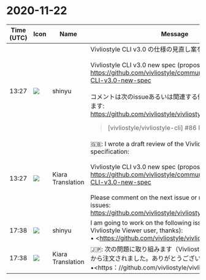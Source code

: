 # 2020-11-22

|Time (UTC)|Icon|Name|Message|
|---|---|---|---|
|13:27|![](https://avatars.slack-edge.com/2018-04-27/354445776386_e258f5ed5ba887b08668_72.jpg)|shinyu|Vivliostyle CLI v3.0 の仕様の見直し案を書きました:<br><br>Vivliostyle CLI v3.0 new spec (proposal, WIP)<br><https://github.com/vivliostyle/community/wiki/Vivliostyle-CLI-v3.0-new-spec><br><br>コメントは次のissueあるいは関連する個別issueにお願いします:<br><https://github.com/vivliostyle/vivliostyle-cli/issues/86><br><blockquote>[vivliostyle/vivliostyle-cli] #86 Revise CLI v3.0 spec</blockquote>|
|13:27|![](https://avatars.slack-edge.com/2019-08-21/732685848020_f3f20736795184660348_72.png)|Kiara Translation|🇬🇧: I wrote a draft review of the Vivliostyle CLI v3.0 specification:<br><br>Vivliostyle CLI v3.0 new spec (proposal, WIP)<br><https://github.com/vivliostyle/community/wiki/Vivliostyle-CLI-v3.0-new-spec><br><br>Please comment on the next issue or related individual issues:<br><https://github.com/vivliostyle/vivliostyle-cli/issues/86>|
|17:38|![](https://avatars.slack-edge.com/2018-04-27/354445776386_e258f5ed5ba887b08668_72.jpg)|shinyu|I am going to work on the following issues (ordered by a Vivliostyle Viewer user, thanks):<br>• <https://github.com/vivliostyle/vivliostyle.js/issues/670|Add page slider in Vivliostyle Viewer UI #670><br>• <https://github.com/vivliostyle/vivliostyle.js/issues/671|Support EPUB spine properties page-spread-left and -right #671><br>• <https://github.com/vivliostyle/vivliostyle.js/issues/666|break-before:left/right at beginning of a document does not work properly #666><br>• <https://github.com/vivliostyle/vivliostyle.js/issues/545|Support named strings for running headers and footers #545><br><blockquote>[vivliostyle/vivliostyle.js] #671 Support EPUB spine properties page-spread-left and -right</blockquote>|
|17:38|![](https://avatars.slack-edge.com/2019-08-21/732685848020_f3f20736795184660348_72.png)|Kiara Translation|🇯🇵: 次の問題に取り組みます（Vivliostyle Viewerユーザーから注文されました。ありがとうございます）。<br>•&lt;https：//github.com/vivliostyle/vivliostyle.js/issues/670 | Vivliostyle Viewer UI＃670にページスライダーを追加&gt;<br>•&lt;https：//github.com/vivliostyle/vivliostyle.js/issues/671 | EPUBスパインプロパティのサポートpage-spread-leftおよび-right＃671&gt;<br>•&lt;https：//github.com/vivliostyle/vivliostyle.js/issues/671 |ドキュメントの先頭のbreak-before：left / rightが正しく機能しない＃666&gt;<br>•&lt;https：//github.com/vivliostyle/vivliostyle.js/issues/671 |ヘッダーとフッターを実行するための名前付き文字列のサポート＃545&gt;<br>|
